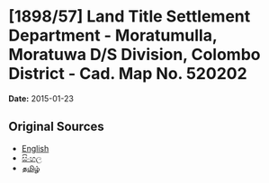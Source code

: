 # [1898/57] Land Title Settlement Department - Moratumulla, Moratuwa D/S Division, Colombo District - Cad. Map No. 520202

**Date:** 2015-01-23

## Original Sources

- [English](https://documents.gov.lk/view/extra-gazettes/2015/1/1898-57_E.pdf)
- [සිංහල](https://documents.gov.lk/view/extra-gazettes/2015/1/1898-57_S.pdf)
- [தமிழ்](https://documents.gov.lk/view/extra-gazettes/2015/1/1898-57_T.pdf)
